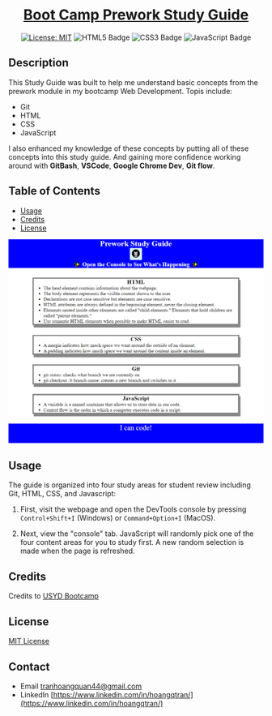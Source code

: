<div align="center">
  
  # [Boot Camp Prework Study Guide](https://ndleah.github.io/prework-study-guide/)

  [![License: MIT](https://img.shields.io/badge/License-MIT-yellow.svg)](https://opensource.org/licenses/MIT)
  ![HTML5 Badge](https://img.shields.io/badge/HTML5-E34F26?logo=html5&logoColor=fff&style=flat)
  ![CSS3 Badge](https://img.shields.io/badge/CSS3-1572B6?logo=css3&logoColor=fff&style=flat)
  ![JavaScript Badge](https://img.shields.io/badge/JavaScript-F7DF1E?logo=javascript&logoColor=000&style=flat)

</div>

## Description

This Study Guide was built to help me understand basic concepts from the prework module in my bootcamp Web Development.
Topis include:
- Git
- HTML
- CSS
- JavaScript

I also enhanced my knowledge of these concepts by putting all of these concepts into this study guide. And gaining more confidence working around with **GitBash**, **VSCode**, **Google Chrome Dev**, **Git flow**.

## Table of Contents 

- [Usage](#usage)
- [Credits](#credits)
- [License](#license)

![prework screenshot](assets/result.png)

## Usage

The guide is organized into four study areas for student review including Git, HTML, CSS, and Javascript:

1. First, visit the webpage and open the DevTools console by pressing `Control+Shift+I` (Windows) or `Command+Option+I` (MacOS). 

2. Next, view the "console" tab. JavaScript will randomly pick one of the four content areas for you to study first. A new random selection is made when the page is refreshed. 

## Credits

Credits to [USYD Bootcamp](https://techbootcamp.sydney.edu.au/coding/)
## License

[MIT License](https://opensource.org/licenses/MIT)

## Contact

* Email tranhoangquan44@gmail.com
* LinkedIn [https://www.linkedin.com/in/hoangqtran/](https://www.linkedin.com/in/hoangqtran/)


